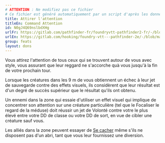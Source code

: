 ```yaml
---
# ATTENTION : Ne modifiez pas ce fichier
# Ce fichier est généré automatiquement par un script d'après les données du module Foundry VTT officiel et de sa traduction
title: Attirer l'attention
titleEn: Command Attention
id: N0gJ4Q69nslbdXHg
urlFr: https://gitlab.com/pathfinder-fr/foundryvtt-pathfinder2-fr/-/blob/master/data/feats/N0gJ4Q69nslbdXHg.htm
urlEn: https://gitlab.com/hooking/foundry-vtt---pathfinder-2e/-/blob/master/packs/data/feats.db/command-attention.json
group: feats
layout: dons
---
```

Vous attirez l'attention de tous ceux qui se trouvent autour de vous avec style, vous assurant que leur reggard ne s'accorche quà vous jusqu'à la fin de votre prochain tour.

Lorsque les créatures dans les 9 m de vous obtiennent un échec à leur jet de sauvegarde contre des effets visuels, ils considèrent que leur résultat est d'un degré de succès supérieur que le résultat qu'ils ont obtenu.

Un ennemi dans la zone qui essaie d'utiliser un effet visuel qui implique de concentrer son attention sur une créature particulière (tel que le Focaliser le regard de la méduse) doit réussir un jet de Volonté contre votre le plus élevé entre votre DD de classe ou votre DD de sort, en vue de cibler une créature sauf vous.

Les alliés dans la zone peuvent essayer de [Se cacher](../actions/se-cacher.md) même s'ils ne disposent pas d'un abri, tant que vous leur fournissez une diversion.


